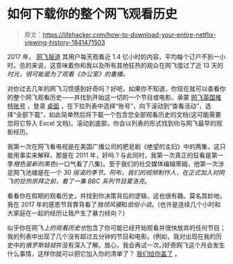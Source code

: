 # 如何下载你的整个网飞观看历史

> 原文：<https://lifehacker.com/how-to-download-your-entire-netflix-viewing-history-1841471503>

2017 年， [网飞报道](https://media.netflix.com/en/press-releases/2017-on-netflix-a-year-in-bingeing) 其用户每天观看近 1.4 亿小时的内容，平均每个订户不到一小时。总的来说，这意味着你和我以及所有其他狂热的观众在网飞度过了近 13 天的*时光，很可能是为了观看《办公室》的重播。*



对你过去几年的网飞习惯感到好奇吗？好吧，如果你不知道，你现在就可以查看你的整个网飞观看历史——并找到开始这一切的一个节目或电影。承蒙 [网飞英国推特账号](https://twitter.com/NetflixUK/status/1224351624069570560) ，登录 [桌面](https://www.netflix.com/viewingactivity) ，在下拉列表中选择“账号”，向下滚动到“查看活动”，选择“全部下载”，如此简单然后将下载一个包含您全部观看历史的文档(这可能需要您将它导入 Excel 文档)。滚动到底部，你会以列表的形式找到你与网飞最早的观影经历。

我第一次在网飞看电视是在美国广播公司的肥皂剧《绝望的主妇》中的两集，这只能用事实来解释，那是在 2011 年，好吗？与此同时，我第一次真正的狂看是第一季*橙色是新的黑色*(一口气看了八集)。至于我们的社交媒体编辑蒂姆，他第一次涉足网飞池塘是在一个 *30 摇滚的季节。*阿布，我们的视频制作人，在正式加入对网飞的狂热崇拜之前，看了一集 BBC 系列节目*夏洛克*。

看看你在假期的观看历史，并找到你决策背后的逻辑，这也很有趣。莫名其妙地，我在 2017 年的感恩节背靠背看了*独领风骚*和*低俗小说*。(也许是连续几个小时和大家庭在一起的经历让我产生了暴力倾向？)

似乎你在网飞*上的观看历史也*包含了你可能已经开始观看并很快放弃的任何节目；我的列表中出现了几个没有超过五分钟的节目和电影。(例如，我对出现在我的历史中的*俄罗斯娃娃*并没有深入了解。放心，我会再试一次。)好奇网飞这个月会发生什么事情，这样你就可以把它加入你的清单了？ [我们给你盖了](https://lifehacker.com/whats-to-watch-on-netflix-in-february-2020-1841156260) 。